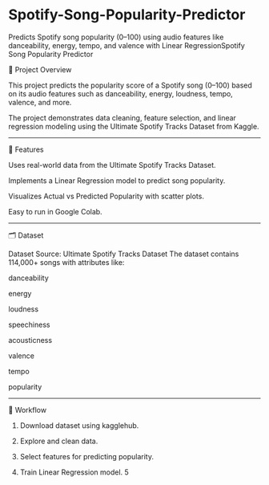 # Spotify-Song-Popularity-Predictor
Predicts Spotify song popularity (0–100) using audio features like danceability, energy, tempo, and valence with Linear RegressionSpotify Song Popularity Predictor

📌 Project Overview

This project predicts the popularity score of a Spotify song (0–100) based on its audio features such as danceability, energy, loudness, tempo, valence, and more.

The project demonstrates data cleaning, feature selection, and linear regression modeling using the Ultimate Spotify Tracks Dataset from Kaggle.


---

🚀 Features

Uses real-world data from the Ultimate Spotify Tracks Dataset.

Implements a Linear Regression model to predict song popularity.

Visualizes Actual vs Predicted Popularity with scatter plots.

Easy to run in Google Colab.



---

🗂 Dataset

Dataset Source: Ultimate Spotify Tracks Dataset
The dataset contains 114,000+ songs with attributes like:

danceability

energy

loudness

speechiness

acousticness

valence

tempo

popularity



---

🧠 Workflow

1. Download dataset using kagglehub.


2. Explore and clean data.


3. Select features for predicting popularity.


4. Train Linear Regression model. 5



